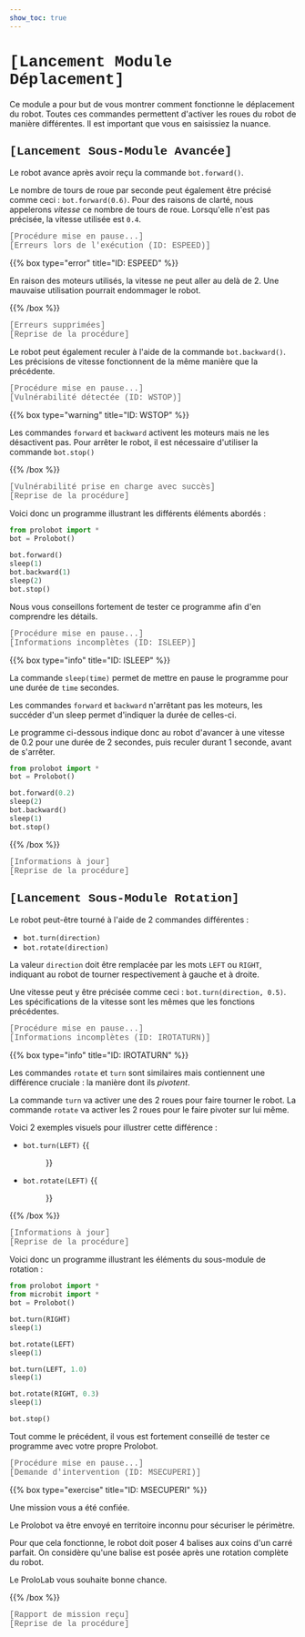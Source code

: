 ```yaml
---
show_toc: true
---
```


# <span style="font-family: Courier;">[Lancement Module Déplacement]</span>

Ce module a pour but de vous montrer comment fonctionne le déplacement du robot.
Toutes ces commandes permettent d'activer les roues du robot de manière
différentes. Il est important que vous en saisissiez la nuance.

## <span style="font-family: Courier;">[Lancement Sous-Module Avancée]</span>

Le robot avance après avoir reçu la commande `bot.forward()`.

Le nombre de tours de roue par seconde peut également être précisé comme ceci :
`bot.forward(0.6)`. Pour des raisons de clarté, nous appelerons _vitesse_ ce 
nombre de tours de roue. Lorsqu'elle n'est pas précisée, la vitesse utilisée
est `0.4`.

<span style="font-family: Courier; color: #606060;">[Procédure mise en pause...]</span>  
<span style="font-family: Courier; color: #606060;">[Erreurs lors de l'exécution (ID: ESPEED)]</span>

{{% box type="error" title="ID: ESPEED" %}}

En raison des moteurs utilisés, la vitesse ne peut aller au delà de 2.
Une mauvaise utilisation pourrait endommager le robot.

{{% /box %}}

<span style="font-family: Courier; color: #606060;">[Erreurs supprimées]</span>  
<span style="font-family: Courier; color: #606060;">[Reprise de la procédure]</span>

Le robot peut également reculer à l'aide de la commande `bot.backward()`.
Les précisions de vitesse fonctionnent de la même manière que la précédente.

<span style="font-family: Courier; color: #606060;">[Procédure mise en pause...]</span>  
<span style="font-family: Courier; color: #606060;">[Vulnérabilité détectée (ID: WSTOP)]</span>

{{% box type="warning" title="ID: WSTOP" %}}

Les commandes `forward` et `backward` activent les moteurs mais ne les désactivent
pas. Pour arrêter le robot, il est nécessaire d'utiliser la commande `bot.stop()`

{{% /box %}}

<span style="font-family: Courier; color: #606060;">[Vulnérabilité prise en charge avec succès]</span>  
<span style="font-family: Courier; color: #606060;">[Reprise de la procédure]</span>

Voici donc un programme illustrant les différents éléments abordés :

```py
from prolobot import *
bot = Prolobot()

bot.forward()
sleep(1)
bot.backward(1)
sleep(2)
bot.stop()
```

Nous vous conseillons fortement de tester ce programme afin d'en comprendre les
détails.

<span style="font-family: Courier; color: #606060;">[Procédure mise en pause...]</span>  
<span style="font-family: Courier; color: #606060;">[Informations incomplètes (ID: ISLEEP)]</span>

{{% box type="info" title="ID: ISLEEP" %}}

La commande `sleep(time)` permet de mettre en pause le programme pour une durée
de `time` secondes. 

Les commandes `forward` et `backward` n'arrêtant pas les moteurs, les succéder
d'un sleep permet d'indiquer la durée de celles-ci.

Le programme ci-dessous indique donc au robot d'avancer à une vitesse de 0.2
pour une durée de 2 secondes, puis reculer durant 1 seconde, avant de s'arrêter.

```py
from prolobot import *
bot = Prolobot()

bot.forward(0.2)
sleep(2)
bot.backward()
sleep(1)
bot.stop()
```

{{% /box %}}

<span style="font-family: Courier; color: #606060;">[Informations à jour]</span>  
<span style="font-family: Courier; color: #606060;">[Reprise de la procédure]</span>

## <span style="font-family: Courier;">[Lancement Sous-Module Rotation]</span>

Le robot peut-être tourné à l'aide de 2 commandes différentes :
- `bot.turn(direction)`
- `bot.rotate(direction)`

La valeur `direction` doit être remplacée par les mots `LEFT` ou `RIGHT`, indiquant
au robot de tourner respectivement à gauche et à droite.

Une vitesse peut y être précisée comme ceci : `bot.turn(direction, 0.5)`.
Les spécifications de la vitesse sont les mêmes que les fonctions précédentes.

<span style="font-family: Courier; color: #606060;">[Procédure mise en pause...]</span>  
<span style="font-family: Courier; color: #606060;">[Informations incomplètes (ID: IROTATURN)]</span>

{{% box type="info" title="ID: IROTATURN" %}}

Les commandes `rotate` et `turn` sont similaires mais contiennent une différence cruciale :
la manière dont ils *pivotent*.

La commande `turn` va activer une des 2 roues pour faire tourner le robot. La commande
`rotate` va activer les 2 roues pour le faire pivoter sur lui même.

Voici 2 exemples visuels pour illustrer cette différence :

- `bot.turn(LEFT)`
{{<figure src="resources/images/maqueen_turn.gif" width=50% >}}
- `bot.rotate(LEFT)`
{{<figure src="resources/images/maqueen_rotate.gif" width=50% >}}

{{% /box %}}

<span style="font-family: Courier; color: #606060;">[Informations à jour]</span>  
<span style="font-family: Courier; color: #606060;">[Reprise de la procédure]</span>

Voici donc un programme illustrant les éléments du sous-module de rotation :

```py
from prolobot import *
from microbit import *
bot = Prolobot()

bot.turn(RIGHT)
sleep(1)

bot.rotate(LEFT)
sleep(1)

bot.turn(LEFT, 1.0)
sleep(1)

bot.rotate(RIGHT, 0.3)
sleep(1)

bot.stop()
```

Tout comme le précédent, il vous est fortement conseillé de tester ce programme
avec votre propre Prolobot.

<span style="font-family: Courier; color: #606060;">[Procédure mise en pause...]</span>  
<span style="font-family: Courier; color: #606060;">[Demande d'intervention (ID: MSECUPERI)]</span>  

{{% box type="exercise" title="ID: MSECUPERI" %}}

Une mission vous a été confiée.

Le Prolobot va être envoyé en territoire inconnu pour sécuriser le périmètre. 

Pour que cela fonctionne, le robot doit poser 4 balises aux coins d'un carré parfait. 
On considère qu'une balise est posée après une rotation complète du robot. 

Le ProloLab vous souhaite bonne chance. 

{{% /box %}}

<span style="font-family: Courier; color: #606060;">[Rapport de mission reçu]</span>  
<span style="font-family: Courier; color: #606060;">[Reprise de la procédure]</span>  


